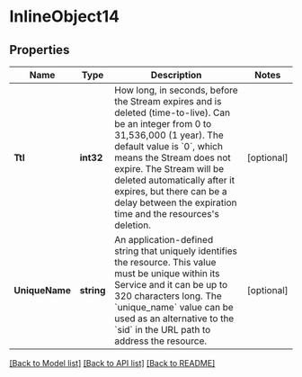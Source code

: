 # InlineObject14

## Properties

Name | Type | Description | Notes
------------ | ------------- | ------------- | -------------
**Ttl** | **int32** | How long, in seconds, before the Stream expires and is deleted (time-to-live). Can be an integer from 0 to 31,536,000 (1 year). The default value is &#x60;0&#x60;, which means the Stream does not expire. The Stream will be deleted automatically after it expires, but there can be a delay between the expiration time and the resources&#39;s deletion. | [optional] 
**UniqueName** | **string** | An application-defined string that uniquely identifies the resource. This value must be unique within its Service and it can be up to 320 characters long. The &#x60;unique_name&#x60; value can be used as an alternative to the &#x60;sid&#x60; in the URL path to address the resource. | [optional] 

[[Back to Model list]](../README.md#documentation-for-models) [[Back to API list]](../README.md#documentation-for-api-endpoints) [[Back to README]](../README.md)


